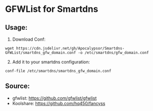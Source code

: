 # GFWList for Smartdns
## Usage:
1. Download Conf: 
```
wget https://cdn.jsdelivr.net/gh/Apocalypsor/Smartdns-GFWList/smartdns_gfw_domain.conf -o /etc/smartdns/gfw_domain.conf
```

2. Add it to your smartdns configuration:
```
conf-file /etc/smartdns/smartdns_gfw_domain.conf
```

## Source:
+ gfwlist: https://github.com/gfwlist/gfwlist
+ Koolshare: https://github.com/hq450/fancyss
